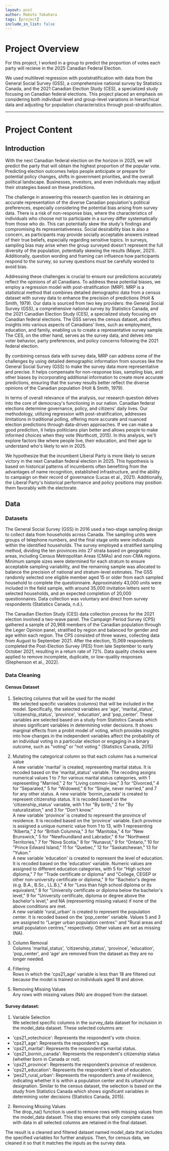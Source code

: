 ```yaml
---
layout: post
author: Makoto Takahara
tags: [project]
include_in_list: false
---
```


# Project Overview
For this project, I worked in a group to predict the proportion of votes each party will recieve in the 2025 Canadian Federal Election. 

We used multilevel regression with poststratification with data from the General Social Survey (GSS), a comprehensive national survey by Statistics Canada, and the 2021 Canadian Election Study (CES), a specialized study focusing on Canadian federal elections. This project placed an emphasis on considering both individual-level and group-level variations in hierarchical data and adjusting for population characteristics through post-stratification.

---

# Project Content
## Introduction

With the next Canadian federal election on the horizon in 2025, we will predict the party that will obtain the highest proportion of the popular vote. Predicting election outcomes helps people anticipate or prepare for potential policy changes, shifts in government priorities, and the overall political landscape. Businesses, investors, and even individuals may adjust their strategies based on these predictions. 

The challenge in answering this research question lies in obtaining an accurate representation of the diverse Canadian population's political preferences, especially considering the potential bias arising from survey data. There is a risk of non-response bias, where the characteristics of individuals who choose not to participate in a survey differ systematically from those who do. This can potentially skew the study's findings and compromising its representativeness. Social desirability bias is also a concern, as participants may provide socially acceptable answers instead of their true beliefs, especially regarding sensitive topics. In surveys, sampling bias may arise when the group surveyed doesn't represent the full diversity of the population, potentially skewing the results (Mayer, 2021). Additionally, question wording and framing can influence how participants respond to the survey, so survey questions must be carefully worded to avoid bias. 

Addressing these challenges is crucial to ensure our predictions accurately reflect the opinions of all Canadians. To address these potential biases, we employ a regression model with post-stratification (MRP). MRP is a statistical method that combines detailed demographic data from a census dataset with survey data to enhance the precision of predictions (Holt & Smith, 1979). Our data is sourced from two key providers: the General Social Survey (GSS), a comprehensive national survey by Statistics Canada, and the 2021 Canadian Election Study (CES), a specialized study focusing on Canadian federal elections. The GSS serves the census dataset, and offers insights into various aspects of Canadians' lives, such as employment, education, and family, enabling us to create a representative survey sample. The CES, on the other hand, serves as the survey data, and delves into voter behavior, party preferences, and policy concerns following the 2021 federal election. 

By combining census data with survey data, MRP can address some of the challenges by using detailed demographic information from sources like the General Social Survey (GSS) to make the survey data more representative and precise. It helps compensate for non-response bias, sampling bias, and other biases by incorporating additional information to create more accurate predictions, ensuring that the survey results better reflect the diverse opinions of the Canadian population (Holt & Smith, 1979).

In terms of overall relevance of the analysis, our research question delves into the core of democracy's functioning in our nation. Canadian federal elections determine governance, policy, and citizens' daily lives. Our methodology, utilizing regression with post-stratification, addresses limitations in traditional polling, offering more accurate and nuanced election predictions through data-driven approaches. If we can make a good prediction, it helps politicians plan better and allows people to make informed choices when they vote (Northcott, 2015). In this analysis, we'll explore factors like where people live, their education, and their age to understand who's likely to win in 2025. 

We hypothesize that the incumbent Liberal Party is more likely to secure victory in the next Canadian federal election in 2025. This hypothesis is based on historical patterns of incumbents often benefiting from the advantages of name recognition, established infrastructure, and the ability to campaign on their record of governance (Lucas et al., 2021). Additionally, the Liberal Party's historical performance and policy positions may position them favorably with the electorate. 

## Data
### Datasets
The General Social Survey (GSS) in 2016 used a two-stage sampling design to collect data from households across Canada. The sampling units were groups of telephone numbers, and the final stage units were individuals within the identified households. The survey employed a stratified sampling method, dividing the ten provinces into 27 strata based on geographic areas, including Census Metropolitan Areas (CMAs) and non-CMA regions. Minimum sample sizes were determined for each stratum to ensure acceptable sampling variability, and the remaining sample was allocated to balance the precision of national and stratum-level estimates. The GSS randomly selected one eligible member aged 15 or older from each sampled household to complete the questionnaire. Approximately 43,000 units were included in the field sample, with around 35,000 invitation letters sent to selected households, and an expected completion of 20,000 questionnaires. Data collection was voluntary and direct from survey respondents (Statistics Canada, n.d.). 

The Canadian Election Study (CES) data collection process for the 2021 election involved a two-wave panel. The Campaign Period Survey (CPS) gathered a sample of 20,968 members of the Canadian population through the Leger Opinion panel, stratified by region and balanced for gender and age within each region. The CPS consisted of three waves, collecting data from August to September 2021. After the election, 15,069 respondents completed the Post-Election Survey (PES) from late September to early October 2021, resulting in a return rate of 72%. Data quality checks were applied to remove incomplete, duplicate, or low-quality responses (Stephenson et al., 2022).

### Data Cleaning 
#### Census Dataset
1. Selecting columns that will be used for the model \
We selected specific variables (columns) that will be included in the model. Specifically, the selected variables are 'age', 'marital_status', 'citizenship_status', 'province', 'education', and 'pop_center'. These variables are selected based on a study from Statistics Canada which shows significant variables in determining voter decisions. It shows marginal effects from a probit model of voting, which provides insights into how changes in the independent variables affect the probability of an individual voting in a particular election or engaging in a binary outcome, such as "voting" or "not voting." (Statistics Canada, 2015)

2. Mutating the categorical column so that each column has a numerical value \
A new variable 'marital' is created, representing marital status. It is recoded based on the 'marital_status' variable. The recoding assigns numerical values 1 to 7 for various marital status categories, with 1 representing "Married," 2 for "Living common-law," 3 for “Divorced,” 4 for “Separated,” 5 for “Widowed,” 6 for “Single, never married,” and 7 for any other status. A new variable 'bornin_canada' is created to represent citizenship status. It is recoded based on the 'citizenship_status' variable, with 1 for "By birth," 2 for "By naturalization," and 3 for "Don't know." \
A new variable 'province' is created to represent the province of residence. It is recoded based on the 'province' variable. Each province is assigned a unique numeric value from 1 to 13, with 1 representing “Alberta,” 2 for “British Columnia,” 3 for “Manitoba,” 4 for "New Brunswick," 5 for "Newfoundland and Labrador," 6 for "Northwest Territories," 7 for "Nova Scotia," 8 for "Nunavut," 9 for “Ontario,” 10 for "Prince Edward Island," 11 for “Quebec,” 12 for "Saskatchewan," 13 for “Yukon.” \
A new variable 'education' is created to represent the level of education. It is recoded based on the 'education' variable. Numeric values are assigned to different education categories, with 5 for "High school diploma," 7 for "Trade certificate or diploma" and "College, CEGEP or other non-university certificate or diploma," 9 for "Bachelor's degree (e.g. B.A., B.Sc., LL.B.)," 4 for "Less than high school diploma or its equivalent," 8 for "University certificate or diploma below the bachelor's level," 9 for "University certificate, diploma or degree above the bachelor's level," and NA (representing missing values) if none of the above conditions are met. \
A new variable 'rural_urban' is created to represent the population center. It is recoded based on the 'pop_center' variable. Values 5 and 3 are assigned to "Larger urban population centres'' and "Rural areas and small population centres," respectively. 
Other values are set as missing (NA).

4. Column Removal \
Columns 'marital_status', 'citizenship_status', 'province', 'education', 'pop_center', and ‘age’ are removed from the dataset as they are no longer needed.

5. Filtering \
Rows in which the 'cps21_age' variable is less than 18 are filtered out because the model is trained on individuals aged 18 and above.

6. Removing Missing Values \
Any rows with missing values (NA) are dropped from the dataset.

#### Survey dataset:
1. Variable Selection \
We selected specific columns in the survey_data dataset for inclusion in the model_data dataset. These selected columns are:

- 'cps21_votechoice': Represents the respondent's vote choice.
- 'cps21_age': Represents the respondent's age.
- 'cps21_marital': Represents the respondent's marital status.
- 'cps21_bornin_canada': Represents the respondent's citizenship status (whether born in Canada or not).
- 'cps21_province': Represents the respondent’s province of residence.
- 'cps21_education': Represents the respondent's level of education.
- 'pes21_rural_urban': Represents the respondent’s area of residence, indicating whether it is within a population center and its urban/rural designation.
Similar to the census dataset, the selection is based on the study from Statistics Canada which shows significant variables in determining voter decisions (Statistics Canada, 2015). 

2. Removing Missing Values \
The drop_na() function is used to remove rows with missing values from the model_data dataset. This step ensures that only complete cases with data in all selected columns are retained in the final dataset.

The result is a cleaned and filtered dataset named model_data that includes the specified variables for further analysis. Then, for census data, we cleaned it so that it matches the inputs as the survey data.
